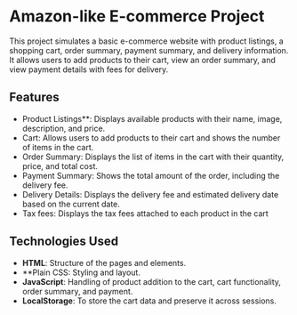 # Amazon-like E-commerce Project

This project simulates a basic e-commerce website with product listings, a shopping cart, order summary, payment summary, and delivery information. It allows users to add products to their cart, view an order summary, and view payment details with fees for delivery.

## Features
- Product Listings**: Displays available products with their name, image, description, and price.
- Cart: Allows users to add products to their cart and shows the number of items in the cart.
- Order Summary: Displays the list of items in the cart with their quantity, price, and total cost.
- Payment Summary: Shows the total amount of the order, including the delivery fee.
- Delivery Details: Displays the delivery fee and estimated delivery date based on the current date.
- Tax fees: Displays the tax fees attached to each product in the cart

## Technologies Used
- **HTML**: Structure of the pages and elements.
- **Plain CSS: Styling and layout.
- **JavaScript**: Handling of product addition to the cart, cart functionality, order summary, and payment.
- **LocalStorage**: To store the cart data and preserve it across sessions.


